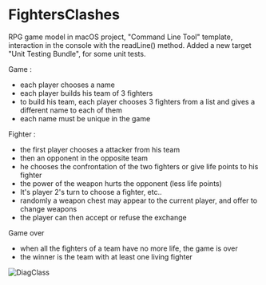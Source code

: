 # FightersClashes
RPG game model in macOS project, "Command Line Tool" template, 
interaction in the console with the readLine() method. 
Added a new target "Unit Testing Bundle", for some unit tests.

Game :
- each player chooses a name
- each player builds his team of 3 fighters
- to build his team, each player chooses 3 fighters from a list and gives a different name to each of them
- each name must be unique in the game

Fighter :
- the first player chooses a attacker from his team
- then an opponent in the opposite team
- he chooses the confrontation of the two fighters or give life points to his fighter
- the power of the weapon hurts the opponent (less life points)
- It's player 2's turn to choose a fighter, etc..
- randomly a weapon chest may appear to the current player, and offer to change weapons
- the player can then accept or refuse the exchange

Game over
- when all the fighters of a team have no more life, the game is over
- the winner is the team with at least one living fighter

![DiagClass](https://user-images.githubusercontent.com/47221695/127518584-a0a946de-1249-42aa-8dee-d0c5e7326913.png)
